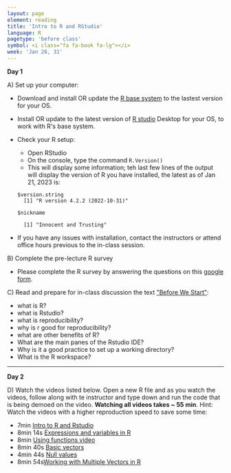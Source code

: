 ```yaml
---
layout: page
element: reading
title: 'Intro to R and RStudio'
language: R
pagetype: 'before class'
symbol: <i class="fa fa-book fa-lg"></i>
week: 'Jan 26, 31'
---
```


**Day 1**
<!-- from https://github.com/datacarpentry/semester-biology/blob/main/readings/R-intro.md-->

A) Set up your computer:

- Download and install OR update the [R base system](http://cran.rstudio.com/) to the lastest version for your OS.
- Install OR update to the latest version of [R studio](http://www.rstudio.com/products/rstudio/download/) Desktop for your OS, to work with R's base system.  
- Check your R setup:
  - Open RStudio
  - On the console, type the command `R.Version()`
  - This will display some information; teh last few lines of the output will display the version of R you have installed, the latest as of Jan 21, 2023 is:

  ```
  $version.string
    [1] "R version 4.2.2 (2022-10-31)"

  $nickname

    [1] "Innocent and Trusting"

  ```

- If you have any issues with installation, contact the instructors or attend office hours previous to the in-class session.

B) Complete the pre-lecture R survey

  - Please complete the R survey by answering the questions on this [google form](https://docs.google.com/forms/d/e/1FAIpQLSd7ezGmngessFG3pa8Fg5tl9urCyRGZwRIYAaN34F9vKaMqjA/viewform).

C) Read and prepare for in-class discussion the text ["Before We Start"](http://www.datacarpentry.org/R-ecology-lesson/00-before-we-start.html):
  - what is R?
  - what is Rstudio?
  - what is reproducibility?
  - why is r good for reproducibility?
  - what are other benefits of R?
  - What are the main panes of the Rstudio IDE?
  - Why is it a good practice to set up a working directory?
  - What is the R workspace?


---

**Day 2**

D) Watch the videos listed below. Open a new R file and as you watch the videos, follow along with te instructor and type down and run the code that is being demoed on the video. **Watching all videos takes ~ 55 min**. Hint: Watch the videos with a higher reproduction speed to save some time:

 - 7min [Intro to R and Rstudio](https://youtu.be/zqUQL8OOtMQ)
 - 8min 14s [Expressions and variables in R](https://youtu.be/BFVX0CKY67g)
 - 8min [Using functions video](https://youtu.be/5QEAMY6mGC8)
 - 8min 40s [Basic vectors](https://youtu.be/QjcV_eMu-PI)
 - 4min 44s [Null values](https://youtu.be/6fx0YJ-isZg)
 - 8min 54s[Working with Multiple Vectors in R](https://youtu.be/PBGTApIB5I4)
